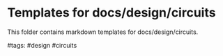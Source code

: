 # Templates for docs/design/circuits

This folder contains markdown templates for docs/design/circuits.

#tags: #design #circuits

